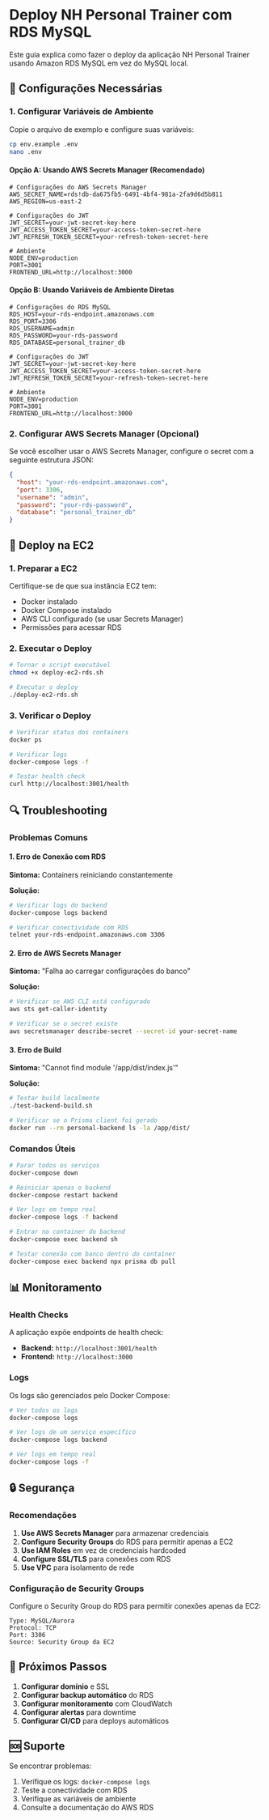 # Deploy NH Personal Trainer com RDS MySQL

Este guia explica como fazer o deploy da aplicação NH Personal Trainer usando Amazon RDS MySQL em vez do MySQL local.

## 🔧 Configurações Necessárias

### 1. Configurar Variáveis de Ambiente

Copie o arquivo de exemplo e configure suas variáveis:

```bash
cp env.example .env
nano .env
```

#### Opção A: Usando AWS Secrets Manager (Recomendado)

```env
# Configurações do AWS Secrets Manager
AWS_SECRET_NAME=rds!db-da675fb5-6491-4bf4-981a-2fa9d6d5b811
AWS_REGION=us-east-2

# Configurações do JWT
JWT_SECRET=your-jwt-secret-key-here
JWT_ACCESS_TOKEN_SECRET=your-access-token-secret-here
JWT_REFRESH_TOKEN_SECRET=your-refresh-token-secret-here

# Ambiente
NODE_ENV=production
PORT=3001
FRONTEND_URL=http://localhost:3000
```

#### Opção B: Usando Variáveis de Ambiente Diretas

```env
# Configurações do RDS MySQL
RDS_HOST=your-rds-endpoint.amazonaws.com
RDS_PORT=3306
RDS_USERNAME=admin
RDS_PASSWORD=your-rds-password
RDS_DATABASE=personal_trainer_db

# Configurações do JWT
JWT_SECRET=your-jwt-secret-key-here
JWT_ACCESS_TOKEN_SECRET=your-access-token-secret-here
JWT_REFRESH_TOKEN_SECRET=your-refresh-token-secret-here

# Ambiente
NODE_ENV=production
PORT=3001
FRONTEND_URL=http://localhost:3000
```

### 2. Configurar AWS Secrets Manager (Opcional)

Se você escolher usar o AWS Secrets Manager, configure o secret com a seguinte estrutura JSON:

```json
{
  "host": "your-rds-endpoint.amazonaws.com",
  "port": 3306,
  "username": "admin",
  "password": "your-rds-password",
  "database": "personal_trainer_db"
}
```

## 🚀 Deploy na EC2

### 1. Preparar a EC2

Certifique-se de que sua instância EC2 tem:
- Docker instalado
- Docker Compose instalado
- AWS CLI configurado (se usar Secrets Manager)
- Permissões para acessar RDS

### 2. Executar o Deploy

```bash
# Tornar o script executável
chmod +x deploy-ec2-rds.sh

# Executar o deploy
./deploy-ec2-rds.sh
```

### 3. Verificar o Deploy

```bash
# Verificar status dos containers
docker ps

# Verificar logs
docker-compose logs -f

# Testar health check
curl http://localhost:3001/health
```

## 🔍 Troubleshooting

### Problemas Comuns

#### 1. Erro de Conexão com RDS

**Sintoma:** Containers reiniciando constantemente

**Solução:**
```bash
# Verificar logs do backend
docker-compose logs backend

# Verificar conectividade com RDS
telnet your-rds-endpoint.amazonaws.com 3306
```

#### 2. Erro de AWS Secrets Manager

**Sintoma:** "Falha ao carregar configurações do banco"

**Solução:**
```bash
# Verificar se AWS CLI está configurado
aws sts get-caller-identity

# Verificar se o secret existe
aws secretsmanager describe-secret --secret-id your-secret-name
```

#### 3. Erro de Build

**Sintoma:** "Cannot find module '/app/dist/index.js'"

**Solução:**
```bash
# Testar build localmente
./test-backend-build.sh

# Verificar se o Prisma client foi gerado
docker run --rm personal-backend ls -la /app/dist/
```

### Comandos Úteis

```bash
# Parar todos os serviços
docker-compose down

# Reiniciar apenas o backend
docker-compose restart backend

# Ver logs em tempo real
docker-compose logs -f backend

# Entrar no container do backend
docker-compose exec backend sh

# Testar conexão com banco dentro do container
docker-compose exec backend npx prisma db pull
```

## 📊 Monitoramento

### Health Checks

A aplicação expõe endpoints de health check:

- **Backend:** `http://localhost:3001/health`
- **Frontend:** `http://localhost:3000`

### Logs

Os logs são gerenciados pelo Docker Compose:

```bash
# Ver todos os logs
docker-compose logs

# Ver logs de um serviço específico
docker-compose logs backend

# Ver logs em tempo real
docker-compose logs -f
```

## 🔒 Segurança

### Recomendações

1. **Use AWS Secrets Manager** para armazenar credenciais
2. **Configure Security Groups** do RDS para permitir apenas a EC2
3. **Use IAM Roles** em vez de credenciais hardcoded
4. **Configure SSL/TLS** para conexões com RDS
5. **Use VPC** para isolamento de rede

### Configuração de Security Groups

Configure o Security Group do RDS para permitir conexões apenas da EC2:

```
Type: MySQL/Aurora
Protocol: TCP
Port: 3306
Source: Security Group da EC2
```

## 📝 Próximos Passos

1. **Configurar domínio** e SSL
2. **Configurar backup automático** do RDS
3. **Configurar monitoramento** com CloudWatch
4. **Configurar alertas** para downtime
5. **Configurar CI/CD** para deploys automáticos

## 🆘 Suporte

Se encontrar problemas:

1. Verifique os logs: `docker-compose logs`
2. Teste a conectividade com RDS
3. Verifique as variáveis de ambiente
4. Consulte a documentação do AWS RDS 